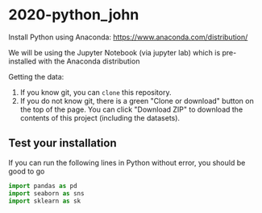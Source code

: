 # 2020-python_john

Install Python using Anaconda: https://www.anaconda.com/distribution/

We will be using the Jupyter Notebook (via jupyter lab) which is pre-installed with the Anaconda distribution

Getting the data:

1. If you know git, you can `clone` this repository.
2. If you do not know git, there is a green "Clone or download" button on the top of the page.
  You can click "Download ZIP" to download the contents of this project (including the datasets).

## Test your installation

If you can run the following lines in Python without error, you should be good to go

```python
import pandas as pd
import seaborn as sns
import sklearn as sk
```
